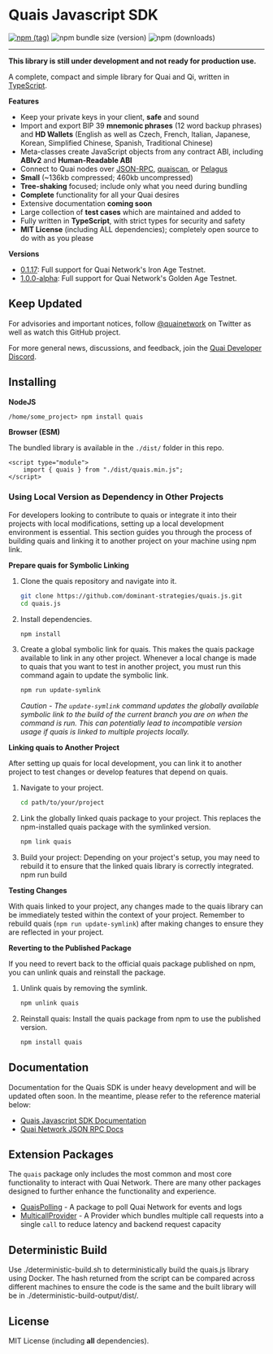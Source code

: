 # Quais Javascript SDK

[![npm (tag)](https://img.shields.io/npm/v/quais)](https://www.npmjs.com/package/quais)
![npm bundle size (version)](https://img.shields.io/bundlephobia/minzip/quais)
![npm (downloads)](https://img.shields.io/npm/dm/quais)

---

**This library is still under development and not ready for production use.**

A complete, compact and simple library for Quai and Qi, written
in [TypeScript](https://www.typescriptlang.org).

**Features**

-   Keep your private keys in your client, **safe** and sound
-   Import and export BIP 39 **mnemonic phrases** (12 word backup phrases) and **HD Wallets** (English as well as Czech, French, Italian, Japanese, Korean, Simplified Chinese, Spanish, Traditional Chinese)
-   Meta-classes create JavaScript objects from any contract ABI, including **ABIv2** and **Human-Readable ABI**
-   Connect to Quai nodes over [JSON-RPC](https://qu.ai/docs/develop/apis/json-rpc-api/), [quaiscan](https://quaiscan.io), or [Pelagus](https://pelaguswallet.io)
-   **Small** (~136kb compressed; 460kb uncompressed)
-   **Tree-shaking** focused; include only what you need during bundling
-   **Complete** functionality for all your Quai desires
-   Extensive documentation **coming soon**
-   Large collection of **test cases** which are maintained and added to
-   Fully written in **TypeScript**, with strict types for security and safety
-   **MIT License** (including ALL dependencies); completely open source to do with as you please

**Versions**

-   [0.1.17](https://www.npmjs.com/package/quais/v/0.1.17): Full support for Quai Network's Iron Age Testnet.
-   [1.0.0-alpha](https://www.npmjs.com/package/quais/v/1.0.0-alpha.5): Full support for Quai Network's Golden Age Testnet.

## Keep Updated

For advisories and important notices, follow [@quainetwork](https://twitter.com/quainetwork)
on Twitter as well as watch this GitHub project.

For more general news, discussions, and feedback, join the
[Quai Developer Discord](https://discord.gg/s8y8asPwNC).

## Installing

**NodeJS**

```
/home/some_project> npm install quais
```

**Browser (ESM)**

The bundled library is available in the `./dist/` folder in this repo.

```
<script type="module">
    import { quais } from "./dist/quais.min.js";
</script>
```

### Using Local Version as Dependency in Other Projects

For developers looking to contribute to quais or integrate it into their projects with local modifications, setting up a local development environment is essential. This section guides you through the process of building quais and linking it to another project on your machine using npm link.

**Prepare quais for Symbolic Linking**

1. Clone the quais repository and navigate into it.

    ```bash
    git clone https://github.com/dominant-strategies/quais.js.git
    cd quais.js
    ```

2. Install dependencies.

    ```bash
    npm install
    ```

3. Create a global symbolic link for quais. This makes the quais package available to link in any other project. Whenever a local change is made to quais that you want to test in another project, you must run this command again to update the symbolic link.

    ```bash
    npm run update-symlink
    ```

    _Caution - The `update-symlink` command updates the globally available symbolic link to the build of the current branch you are on when the command is run. This can potentially lead to incompatible version usage if quais is linked to multiple projects locally._

**Linking quais to Another Project**

After setting up quais for local development, you can link it to another project to test changes or develop features that depend on quais.

1. Navigate to your project.
    ```bash
    cd path/to/your/project
    ```
2. Link the globally linked quais package to your project. This replaces the npm-installed quais package with the symlinked version.
    ```bash
    npm link quais
    ```
3. Build your project: Depending on your project's setup, you may need to rebuild it to ensure that the linked quais library is correctly integrated.
   npm run build

**Testing Changes**

With quais linked to your project, any changes made to the quais library can be immediately tested within the context of your project. Remember to rebuild quais (`npm run update-symlink`) after making changes to ensure they are reflected in your project.

**Reverting to the Published Package**

If you need to revert back to the official quais package published on npm, you can unlink quais and reinstall the package.

1. Unlink quais by removing the symlink.

    ```bash
    npm unlink quais
    ```

2. Reinstall quais: Install the quais package from npm to use the published version.
    ```bash
    npm install quais
    ```

## Documentation

Documentation for the Quais SDK is under heavy development and will be updated often soon. In the meantime, please refer to the reference material below:

-   [Quais Javascript SDK Documentation](https://dominantstrategies.mintlify.app/static)
-   [Quai Network JSON RPC Docs](https://qu.ai/docs/develop/apis/json-rpc-api/)

## Extension Packages

The `quais` package only includes the most common and most core
functionality to interact with Quai Network. There are many other
packages designed to further enhance the functionality and experience.

-   [QuaisPolling](https://npmjs.com/package/quais-polling) - A package to poll Quai Network for events and logs
-   [MulticallProvider](https://github.com/ethers-io/ext-provider-multicall) - A Provider which bundles multiple call requests into a single `call` to reduce latency and backend request capacity


## Deterministic Build
Use ./deterministic-build.sh to deterministically build the quais.js library using Docker. The hash returned from the script can be compared across different machines to ensure the code is the same and the built library will be in ./deterministic-build-output/dist/.

## License

MIT License (including **all** dependencies).

